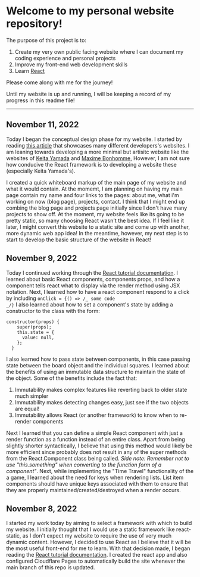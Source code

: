 # Welcome to my personal website repository!

The purpose of this project is to:

1. Create my very own public facing website where I can document my coding experience and personal projects
2. Improve my front-end web development skills
3. Learn [React](https://reactjs.org/)

Please come along with me for the journey!

Until my website is up and running, I will be keeping a record of my progress in this readme file!

---

## November 11, 2022

Today I began the conceptual design phase for my website. I started by reading [this article](https://www.hostinger.com/tutorials/web-developer-portfolio) that showcases many different developers's websites. I am leaning towards developing a more minimal but artisitc website like the websites of [Keita Yamada](https://p5aholic.me/info/) and [Maxime Bonhomme](https://bonhomme.lol/), However, I am not sure how conducive the React framework is to developing a website these (especially Keita Yamada's).

I created a quick whiteboard markup of the main page of my website and what it would contain. At the momemt, I am planning on having my main page contain my name and four links to the pages: about me, what i'm working on now (blog page), projects, contact. I think that I might end up combing the blog page and projects page initially since I don't have many projects to show off. At the moment, my website feels like its going to be pretty static, so many choosing React wasn't the best idea. If I feel like it later, I might convert this website to a static site and come up with another, more dynamic web app idea! In the meantime, however, my next step is to start to develop the basic structure of the website in React!

## November 9, 2022

Today I continued working through the [React tutorial documentation](https://reactjs.org/tutorial/tutorial.html). I learned about basic React components, components props, and how a component tells react what to display via the render method using JSX notation. Next, I learned how to have a react component respond to a click by including <code>onClick = {() => /_ some code _/}</code> I also learned about how to set a component's state by adding a constructor to the class with the form:

```
constructor(props) {
    super(props);
    this.state = {
      value: null,
    };
  }
```

I also learned how to pass state between components, in this case passing state between the board object and the individual squares. I learned about the benefits of using an immutable data structure to maintain the state of the object. Some of the benefits include the fact that:

1. Immutability makes complex features like reverting back to older state much simpler
2. Immutability makes detecting changes easy, just see if the two objects are equal!
3. Immutability allows React (or another framework) to know when to re-render components

Next I learned that you can define a simple React component with just a render function as a function instead of an entire class. Apart from being slightly shorter syntactically, I believe that using this method would likely be more efficient since probably does not result in any of the super methods from the React.Component class being called. _Side note: Remember not to use "this.something" when converting to the function form of a component"_. Next, while implementing the "Time Travel" functionality of the a game, I learned about the need for keys when rendering lists. List item components should have unique keys associated with them to ensure that they are properly maintained/created/destroyed when a render occurs.

## November 8, 2022

I started my work today by aiming to select a framework with which to build my website. I initially thought that I would use a static framework like react-static, as I don't expect my website to require the use of very much dynamic content. However, I decided to use React as I believe that it will be the most useful front-end for me to learn. With that decision made, I began reading the [React tutorial documentation](https://reactjs.org/tutorial/tutorial.html). I created the react app and also configured Cloudflare Pages to automatically build the site whenever the main branch of this repo is updated.
